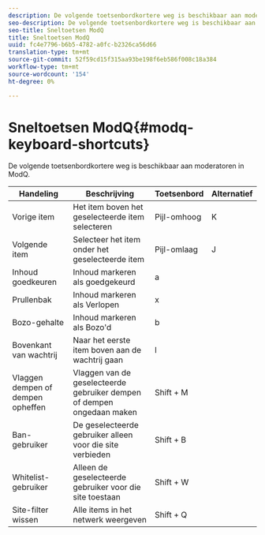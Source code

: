 ```yaml
---
description: De volgende toetsenbordkortere weg is beschikbaar aan moderatoren in ModQ.
seo-description: De volgende toetsenbordkortere weg is beschikbaar aan moderatoren in ModQ.
seo-title: Sneltoetsen ModQ
title: Sneltoetsen ModQ
uuid: fc4e7796-b6b5-4782-a0fc-b2326ca56d66
translation-type: tm+mt
source-git-commit: 52f59cd15f315aa93be198f6eb586f008c18a384
workflow-type: tm+mt
source-wordcount: '154'
ht-degree: 0%

---
```



# Sneltoetsen ModQ{#modq-keyboard-shortcuts}

De volgende toetsenbordkortere weg is beschikbaar aan moderatoren in ModQ.

| Handeling | Beschrijving | Toetsenbord | Alternatief |
|---|---|---|---|
| Vorige item | Het item boven het geselecteerde item selecteren | Pijl-omhoog | K |
| Volgende item | Selecteer het item onder het geselecteerde item | Pijl-omlaag | J |
| Inhoud goedkeuren | Inhoud markeren als goedgekeurd | a |  |
| Prullenbak | Inhoud markeren als Verlopen | x |  |
| Bozo-gehalte | Inhoud markeren als Bozo&#39;d | b |  |
| Bovenkant van wachtrij | Naar het eerste item boven aan de wachtrij gaan | l |  |
| Vlaggen dempen of dempen opheffen | Vlaggen van de geselecteerde gebruiker dempen of dempen ongedaan maken | Shift + M |  |
| Ban-gebruiker | De geselecteerde gebruiker alleen voor die site verbieden | Shift + B |  |
| Whitelist-gebruiker | Alleen de geselecteerde gebruiker voor die site toestaan | Shift + W |  |
| Site-filter wissen | Alle items in het netwerk weergeven | Shift + Q |  |

